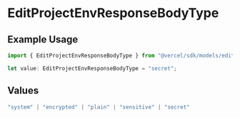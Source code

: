 # EditProjectEnvResponseBodyType

## Example Usage

```typescript
import { EditProjectEnvResponseBodyType } from "@vercel/sdk/models/editprojectenvop.js";

let value: EditProjectEnvResponseBodyType = "secret";
```

## Values

```typescript
"system" | "encrypted" | "plain" | "sensitive" | "secret"
```